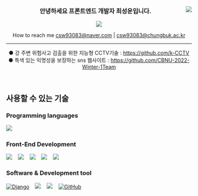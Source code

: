 <div align="center">

<a  href="https://github.com/kkahlua"><img  align="right"  src="https://github-readme-stats.vercel.app/api/top-langs/?username=kkahlua&theme=dracula&layout=compact&langs_count=10"  /></a>

### 안녕하세요 프론트엔드 개발자 최성운입니다.

<a  href="https://hits.seeyoufarm.com"><img  src="https://hits.seeyoufarm.com/api/count/incr/badge.svg?url=https%3A%2F%2Fgithub.com%2Fkkahlua&count_bg=%2379C83D&title_bg=%23555555&icon=&icon_color=%23E7E7E7&title=visitors&edge_flat=false"/></a>

How to reach me csw93083@naver.com | csw93083@chungbuk.ac.kr

---

● 강 주변 위험사고 검출을 위한 지능형 CCTV기술 : https://github.com/k-CCTV  
● 특색 있는 익명성을 보장하는 sns 웹사이트 : https://github.com/CBNU-2022-Winter-1Team

 </div>

<br>

 <div>

<h2> 사용할 수 있는 기술 </h1>

### Programming languages

[<img src="https://img.shields.io/badge/JavaScript-F7DF1E?style=for-the-badge&logo=javascript&logoColor=black" />]() &nbsp;&nbsp;

<!-- [<img src="" />]() &nbsp;&nbsp; -->

### Front-End Development

[<img src="https://img.shields.io/badge/HTML5-E34F26?style=for-the-badge&logo=html5&logoColor=white" />]() &nbsp;&nbsp;
[<img src="https://img.shields.io/badge/CSS3-1572B6?style=for-the-badge&logo=css3&logoColor=white" />]() &nbsp;&nbsp;
[<img src = "https://img.shields.io/badge/Bootstrap-563D7C?style=for-the-badge&logo=bootstrap&logoColor=white"/>](https://getbootstrap.com/) &nbsp;&nbsp;
[<img src="https://img.shields.io/badge/React-20232A?style=for-the-badge&logo=react&logoColor=61DAFB" />](https://ko.reactjs.org/) &nbsp;&nbsp;
[<img src="https://img.shields.io/badge/Redux-764ABC?style=for-the-badge&logo=redux&logoColor=white" />](https://ko.redux.js.org/) &nbsp;&nbsp;

### Software & Development tool

[<img src="https://img.shields.io/badge/Django-092E20?style=for-the-badge&logo=django&logoColor=green" alt="Django"/>](https://www.djangoproject.com/) &nbsp;&nbsp;
[<img src="https://img.shields.io/badge/MySQL-005C84?style=for-the-badge&logo=mysql&logoColor=white" />](https://www.mysql.com/) &nbsp;&nbsp;
[<img src="https://img.shields.io/badge/GIT-E44C30?style=for-the-badge&logo=git&logoColor=white"/>](https://git-scm.com/) &nbsp;&nbsp;
[<img src="https://img.shields.io/badge/GitHub-100000?style=for-the-badge&logo=github&logoColor=white" alt="GitHub"/>](https://github.com/) &nbsp;&nbsp;

</div>

<!--

**kkahlua/kkahlua** is a ✨ _special_ ✨ repository because its `README.md` (this file) appears on your GitHub profile.
